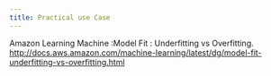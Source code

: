 ```yaml
---
title: Practical use Case 
---
```

Amazon Learning Machine :Model Fit : Underfitting vs Overfitting.​
http://docs.aws.amazon.com/machine-learning/latest/dg/model-fit-underfitting-vs-overfitting.html​
